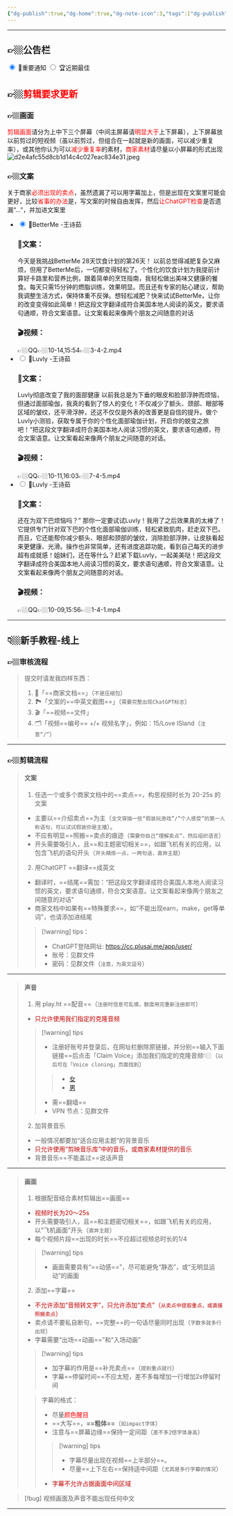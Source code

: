 ```yaml
---
{"dg-publish":true,"dg-home":true,"dg-note-icon":3,"tags":["dg-publish","gardenEntry"],"permalink":"/审核/新手教程/审核-新手教程/","dgPassFrontmatter":true,"noteIcon":3,"updated":"2024-10-22T17:14:05.391+08:00"}
---
```




---

## 👉🏼公告栏
  <div class="tab-wrap">
    <!-- active tab on page load gets checked attribute -->
    <input type="radio" id="tab1" name="tabGroup1" class="tab" checked>
    <label for="tab1">🔔重要通知</label>
    <input type="radio" id="tab2" name="tabGroup1" class="tab">
    <label for="tab2">🏆近期最佳</label>
    <div class="tab__content">
      <section>
      <h2>👉🏼<font color="#ff0000">剪辑要求更新</font></h2>
    <h3>👉🏼画面</h3>
	    <font color="#ff0000">剪辑画面</font>请分为上中下三个屏幕（中间主屏幕请<font color="#ff0000">明显大于</font>上下屏幕），上下屏幕放以前剪过的短视频（虽以前剪过，但组合在一起就是新的画面，可以减少重复率），或其他你认为可以<font color="#ff0000">减少重复率</font>的素材，<font color="#ff0000">商家素材</font>请尽量以小屏幕的形式出现		
			<section id="container">
			<div class="thumbnail"
				data-title="参考图片"
				data-description="背景是你以前剪的视频（可以考虑增加一些模糊），中间是你现在剪的视频（👈🏼背景和中间尽量选同一个任务，或相似的任务，或与应用相关的画面，防止被判定内容与应用无关）。小窗口是商家素材/应用界面">
				<img src="https:// /2024/10/21/d2e4afc55d8cb1d14c4c027eac834e31.jpeg" alt="d2e4afc55d8cb1d14c4c027eac834e31.jpeg" border="0" >
			</div>
			</section>
	    <h3>👉🏼文案</h3>
	    关于商家<font color="#ff0000">必须出现的卖点</font>，虽然遗漏了可以用字幕加上，但是出现在文案里可能会更好，比较<font color="#ff0000">省事的办法</font>是，写文案的时候自由发挥，然后<font color="#ff0000">让ChatGPT检查</font>是否遗漏“…”，并加进文案里     
      </section>
    </div>
    <div class="tab__content">
	     <div class="accordion vertical">
	    <ul>
	        <li>
	            <input type="radio" id="radio-1" name="radio-accordion" checked="checked" />
	            <label for="radio-1">🥇BetterMe&nbsp;-王诗茹</label>
	            <div class="content">
		         <h3>📝文案：</h3>
				 今天是我挑战BetterMe 28天饮食计划的第26天！
				 以前总觉得减肥复杂又麻烦，但用了BetterMe后，一切都变得轻松了。个性化的饮食计划为我提前计算好卡路里和营养比例，跟着简单的烹饪指南，我轻松做出美味又健康的餐食。每天只需15分钟的燃脂训练，效果明显。而且还有专家的贴心建议，帮助我调整生活方式，保持体重不反弹。想轻松减肥？快来试试BetterMe，让你的改变变得如此简单！把这段文字翻译成符合美国本地人阅读的英文，要求语句通顺，符合文案语意。让文案看起来像两个朋友之间随意的对话
				  <h3>🎬视频：</h3>
				  👉🏼QQ👉🏼10-14,15:54👉🏼3-4-2.mp4
				</div>
	        </li>
	        <li>
	            <input type="radio" id="radio-2" name="radio-accordion" />
	            <label for="radio-2">🥈Luvly&nbsp;-王诗茹</label>
	            <div class="content">
				 <h3>📝文案：</h3>
				 Luvly彻底改变了我的面部健康
				以前我总是为下垂的眼皮和脸部浮肿而烦恼，但通过面部瑜伽，我真的看到了惊人的变化！不仅减少了额头、颈部、眼部等区域的皱纹，还平滑浮肿，还这不仅仅是外表的改善更是自信的提升。做个Luvly小测验，获取专属于你的个性化面部瑜伽计划，开启你的蜕变之旅吧！“把这段文字翻译成符合美国本地人阅读习惯的英文，要求语句通顺，符合文案语意。让文案看起来像两个朋友之间随意的对话。
				  <h3>🎬视频：</h3>
				  👉🏼QQ👉🏼10-11,16:03👉🏼7-4-5.mp4
	            </div>
	        </li>
	        <li>
	            <input type="radio" id="radio-3" name="radio-accordion" />
	            <label for="radio-3">🥉Luvly&nbsp;-王诗茹</label>
	            <div class="content">
				<h3>📝文案：</h3>
				 还在为双下巴烦恼吗？”
				那你一定要试试Luvly！我用了之后效果真的太棒了！它提供专门针对双下巴的个性化面部瑜伽训练，轻松紧致肌肉，赶走双下巴。而且，它还能帮你减少额头、眼部和颈部的皱纹，消除脸部浮肿，让皮肤看起来更健康、光滑。操作也非常简单，还有进度追踪功能，看到自己每天的进步超有成就感！姐妹们，还在等什么？赶紧下载Luvly，一起美美哒！把这段文字翻译成符合美国本地人阅读习惯的英文，要求语句通顺，符合文案语意。让文案看起来像两个朋友之间随意的对话。
				  <h3>🎬视频：</h3>
				  👉🏼QQ👉🏼10-09,15:56👉🏼1-4-1.mp4
	            </div>
	        </li>
	    </ul>
		</div>
    </div>
</div>

---

## 👇🏼新手教程-线上
### 👉🏼审核流程
> 提交时请发我四样东西：
> 1.   📝「==商家文档==」（`不是压缩包`）
> 2.   🏞️「文案的==中英文截图==」（`需要完整出现ChatGPT标志`）
> 3.   🎬「==视频==文件」
> 4.   🗂️「视频==编号== +/+ 视频名字」，例如：15/Love lSland（`注意“/”`）
--- 
 ### 👉🏼剪辑流程
> #### 文案
> 1. 任选一个或多个商家文档中的==卖点==，构思视频时长为 20-25s 的文案
> - 主要以==介绍卖点==为主（`全文穿插一些“假装玩游戏”/“个人感受”的第一人称语句，可以试试假装你是主播`）。
> - 不应有明显==照搬==卖点的痕迹（`需要你自己“理解卖点”，然后组织语言`）
> - 开头需要吸引人，且==和主题密切相关==，如跟飞机有关的应用，以包含飞机的语句开头（`开头精炼一点，一两句话，直奔主题`）
> 2. 用ChatGPT ==翻译==成英文
> - 翻译时，==结尾==需加：“把这段文字翻译成符合美国人本地人阅读习惯的英文，要求语句通顺，符合文案语意。让文案看起来像两个朋友之间随意的对话"
> - 商家文档中如果有==特殊要求==，如“不能出现earn，make，get等单词”，也请添加进结尾
>> [!warning]  tips：
>> - ChatGPT登陆网址: https://cc.plusai.me/app/user/
>> - 账号：见群文件
>> - 密码：见群文件（`注意，为英文逗号`）
---
> #### 声音
> 1. 用 play.ht ==配音==（`注册时信息可乱填，额度用完重新注册即可`）
> - <font color="#c00000">只允许使用我们指定的克隆音频</font>
>> [!warning] tips
>> - 注册好账号并登录后，在网址栏删除原链接，并分别==输入下面链接==后点击「Claim Voice」添加我们指定的克隆音频👇🏼（`以后可在「Voice cloning」页面找到`）
>>> - [女](https://play.ht/studio/voice-cloning/claim-voice/a2772ea5451f7aaa0860e131f0c487ae36c44c16927dd8486fc1c15dd7bc6237)
>>> - [男](https://play.ht/studio/voice-cloning/claim-voice/aa0abe03b35aea7d821aa93e1412ea471f3e76faf036ea7a5f84d31855820a61)
>> - 需==翻墙==
>> - VPN 节点：见群文件
> 2.  加背景音乐
> - 一般情况都要加“适合应用主题”的背景音乐
> - <font color="#c00000">只允许使用“剪映音乐库”中的音乐，或商家素材提供的音乐</font>
> - 背景音乐==不能盖过==说话声音
---
 >#### 画面
> 1. 根据配音结合素材剪辑出==画面==
> - <font color="#c00000">视频时长为20～25s</font>
> - 开头需要吸引人，且==和主题密切相关==，如跟飞机有关的应用，以“飞机画面”开头（`直奔主题`）
> - 每个视频片段==出现的时长==不应超过视频总时长的1/4
>> [!warning] tips 
>> - 画面需要具有“==动感==”，尽可能避免“静态”，或“无明显运动”的画面
> 2. 添加==字幕==
> - <font color="#c00000">不允许添加“音频转文字”，只允许添加“卖点”（`从卖点中提取重点，或直接照搬卖点`）</font>
> - 卖点请不要私自断句，==完整==的一句话尽量同时出现（`字数多就多行出现`）
> - 字幕需要“出场==动画==”和“入场动画”
>> [!warning] tips 
>> - 加字幕的作用是==补充卖点==（`提到重点就行`）
>> - 字幕==停留时间==不应太短，差不多每增加一行增加2s停留时间
>
>> 字幕的格式：
>> - 尽量<font color="#ff0000">颜色醒目</font>
>> - ==大写==，**==粗体==**（`如impact字体`）
>> - 注意与==屏幕边缘==保持一定间距（`差不多2倍字体身高`）
>>> [!warning] tips
>>> - 字幕尽量出现在视频==上半部分==。
>>> - 尽量==上下左右==保持适中间距（`尤其是多行字幕的情况`）
>>
>> - <font color="#c00000">字幕不允许占据画面中间区域</font>
> 

> [!bug] 视频画面及声音不能出现任何中文

---





